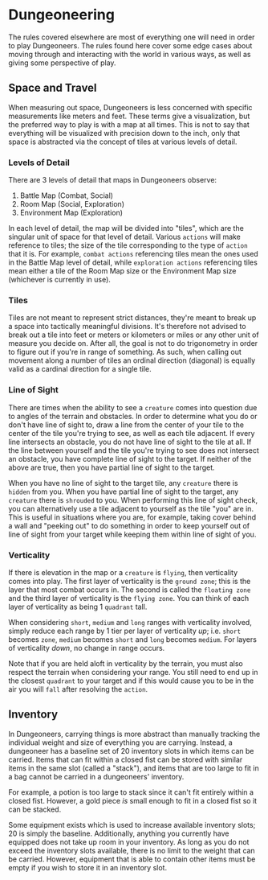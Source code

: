 # Dungeoneering

The rules covered elsewhere are most of everything one will need in order to play Dungeoneers. The rules found here cover some edge cases about moving through and interacting with the world in various ways, as well as giving some perspective of play.

## Space and Travel

When measuring out space, Dungeoneers is less concerned with specific measurements like meters and feet. These terms give a visualization, but the preferred way to play is with a map at all times. This is not to say that everything will be visualized with precision down to the inch, only that space is abstracted via the concept of tiles at various levels of detail.

### Levels of Detail

There are 3 levels of detail that maps in Dungeoneers observe:

1. Battle Map (Combat, Social)
2. Room Map (Social, Exploration)
3. Environment Map (Exploration)

In each level of detail, the map will be divided into "tiles", which are the singular unit of space for that level of detail. Various `actions` will make reference to tiles; the size of the tile corresponding to the type of `action` that it is. For example, `combat actions` referencing tiles mean the ones used in the Battle Map level of detail, while `exploration actions` referencing tiles mean either a tile of the Room Map size or the Environment Map size (whichever is currently in use).

### Tiles

Tiles are not meant to represent strict distances, they're meant to break up a space into tactically meaningful divisions. It's therefore not advised to break out a tile into feet or meters or kilometers or miles or any other unit of measure you decide on. After all, the goal is not to do trigonometry in order to figure out if you're in range of something. As such, when calling out movement along a number of tiles an ordinal direction (diagonal) is equally valid as a cardinal direction for a single tile.

### Line of Sight

There are times when the ability to see a `creature` comes into question due to angles of the terrain and obstacles. In order to determine what you do or don't have line of sight to, draw a line from the center of your tile to the center of the tile you're trying to see, as well as each tile adjacent. If every line intersects an obstacle, you do not have line of sight to the tile at all. If the line between yourself and the tile you're trying to see does not intersect an obstacle, you have complete line of sight to the target. If neither of the above are true, then you have partial line of sight to the target.

When you have no line of sight to the target tile, any `creature` there is `hidden` from you. When you have partial line of sight to the target, any `creature` there is `shrouded` to you. When performing this line of sight check, you can alternatively use a tile adjacent to yourself as the tile "you" are in. This is useful in situations where you are, for example, taking cover behind a wall and "peeking out" to do something in order to keep yourself out of line of sight from your target while keeping them within line of sight of you.

### Verticality

If there is elevation in the map or a `creature` is `flying`, then verticality comes into play. The first layer of verticality is the `ground zone`; this is the layer that most combat occurs in. The second is called the `floating zone` and the third layer of verticality is the `flying zone`. You can think of each layer of verticality as being 1 `quadrant` tall.

When considering `short`, `medium` and `long` ranges with verticality involved, simply reduce each range by 1 tier per layer of verticality _up_; i.e. `short` becomes `zone`, `medium` becomes `short` and `long` becomes `medium`. For layers of verticality _down_, no change in range occurs.

Note that if you are held aloft in verticality by the terrain, you must also respect the terrain when considering your range. You still need to end up in the closest `quadrant` to your target and if this would cause you to be in the air you will `fall` after resolving the `action`.

## Inventory

In Dungeoneers, carrying things is more abstract than manually tracking the individual weight and size of everything you are carrying. Instead, a dungeoneer has a baseline set of 20 inventory slots in which items can be carried. Items that can fit within a closed fist can be stored with similar items in the same slot (called a "stack"), and items that are too large to fit in a bag cannot be carried in a dungeoneers' inventory.

For example, a potion is too large to stack since it can't fit entirely within a closed fist. However, a gold piece _is_ small enough to fit in a closed fist so it can be stacked.

Some equipment exists which is used to increase available inventory slots; 20 is simply the baseline. Additionally, anything you currently have equipped does not take up room in your inventory. As long as you do not exceed the inventory slots available, there is no limit to the weight that can be carried. However, equipment that is able to contain other items must be empty if you wish to store it in an inventory slot.
